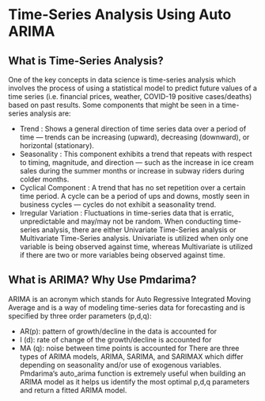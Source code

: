 # Time-Series Analysis Using Auto ARIMA

## What is Time-Series Analysis?
One of the key concepts in data science is time-series analysis which involves the process of using a statistical model to predict future values of a time series (i.e. financial prices, weather, COVID-19 positive cases/deaths) based on past results. Some components that might be seen in a time-series analysis are:

- Trend : Shows a general direction of time series data over a period of time — trends can be increasing (upward), decreasing (downward), or horizontal (stationary).
- Seasonality : This component exhibits a trend that repeats with respect to timing, magnitude, and direction — such as the increase in ice cream sales during the summer months or increase in subway riders during colder months.
- Cyclical Component : A trend that has no set repetition over a certain time period. A cycle can be a period of ups and downs, mostly seen in business cycles — cycles do not exhibit a seasonality trend.
- Irregular Variation : Fluctuations in time-series data that is erratic, unpredictable and may/may not be random.
When conducting time-series analysis, there are either Univariate Time-Series analysis or Multivariate Time-Series analysis. Univariate is utilized when only one variable is being observed against time, whereas Multivariate is utilized if there are two or more variables being observed against time.
## What is ARIMA? Why Use Pmdarima?
ARIMA is an acronym which stands for Auto Regressive Integrated Moving Average and is a way of modeling time-series data for forecasting and is specified by three order parameters (p,d,q):
- AR(p): pattern of growth/decline in the data is accounted for
- I (d): rate of change of the growth/decline is accounted for
- MA (q): noise between time points is accounted for
There are three types of ARIMA models, ARIMA, SARIMA, and SARIMAX which differ depending on seasonality and/or use of exogenous variables.
Pmdarima‘s auto_arima function is extremely useful when building an ARIMA model as it helps us identify the most optimal p,d,q parameters and return a fitted ARIMA model.
